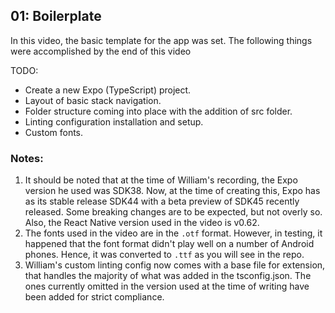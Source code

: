 ## 01: Boilerplate

In this video, the basic template for the app was set. The following things were accomplished by the end of this video

TODO:
- Create a new Expo (TypeScript) project.
- Layout of basic stack navigation.
- Folder structure coming into place with the addition of src folder.
- Linting configuration installation and setup.
- Custom fonts.

### Notes:
1. It should be noted that at the time of William's recording, the Expo version he used was SDK38. Now, at the time of creating this, Expo has as its stable release SDK44 with a beta preview of SDK45 recently released. Some breaking changes are to be expected, but not overly so. Also, the React Native version used in the video is v0.62.
3. The fonts used in the video are in the `.otf` format. However, in testing, it happened that the font format didn't play well on a number of Android phones. Hence, it was converted to `.ttf` as you will see in the repo.
4. William's custom linting config now comes with a base file for extension, that handles the majority of what was added in the tsconfig.json. The ones currently omitted in the version used at the time of writing have been added for strict compliance.
